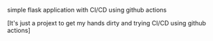 simple flask application with CI/CD using github actions

[It's just a projext to get my hands dirty and trying CI/CD using github actions]

